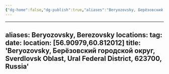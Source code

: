 ```yaml
---
{"dg-home":false,"dg-publish":true,"aliases":"Beryozovsky, Берёзовский городской округ","locations":null,"tag":null,"date":null,"title":"Beryozovsky, Берёзовский городской округ, Sverdlovsk Oblast, Ural Federal District, 623700, Russia","permalink":"/maps/beryozovsky-beryozovskij-gorodskoj-okrug-sverdlovsk-oblast-ural-federal-district-623700-russia/","dgHomeLink":true,"dgPassFrontmatter":true}
---
```


---
aliases: Beryozovsky, Berezovsky
locations:
tag:
date:
location: [56.90979,60.812012]
title: 'Beryozovsky, Берёзовский городской округ, Sverdlovsk Oblast, Ural Federal District, 623700, Russia'
---

           

 
